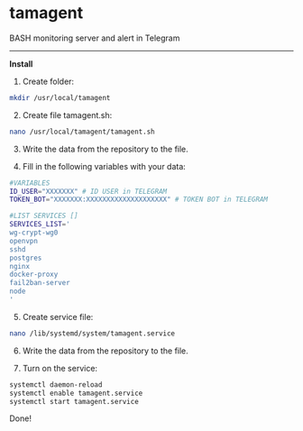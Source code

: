 # tamagent

BASH monitoring server and alert in Telegram

---
**Install**

1. Create folder: 

```bash
mkdir /usr/local/tamagent
```

2. Create file tamagent.sh:
```bash
nano /usr/local/tamagent/tamagent.sh
```

3. Write the data from the repository to the file.

4. Fill in the following variables with your data:
```bash
#VARIABLES
ID_USER="XXXXXXX" # ID USER in TELEGRAM
TOKEN_BOT="XXXXXXX:XXXXXXXXXXXXXXXXXXXX" # TOKEN BOT in TELEGRAM

#LIST SERVICES []
SERVICES_LIST='
wg-crypt-wg0
openvpn
sshd
postgres
nginx
docker-proxy
fail2ban-server
node
'
```

5. Create service file:
```bash
nano /lib/systemd/system/tamagent.service
```

6. Write the data from the repository to the file.

7. Turn on the service:
```bash
systemctl daemon-reload
systemctl enable tamagent.service
systemctl start tamagent.service
```

Done!
